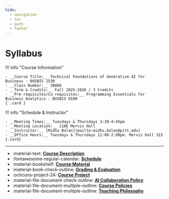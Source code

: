 ```yaml
---
hide:
  - navigation
  - toc
  - path
  - footer
---
```


# Syllabus

<div class="grid" markdown>

!!! info "Course Information"

    - __Course Title:__ Technical Foundations of Generative AI for Business - BUSBIS 1530
    - __Class Number:__ 30860
    - __Term & Credits:__ Fall 2025-2026 / 3 Credits
    - __Pre-requisites/Co-requisites:__ Programming Essentials for Business Analytics - BUSBIS 0100
    { .card }

!!! info "Schedule & Instructor"  

    - __Meeting Times:__ Tuesdays & Thursdays 3:30-4:45pm 
    - __Meeting Location:__ 118E Mervis Hall
    - __Instructor:__ [Midhu Balan](mailto:midhu.balan@pitt.edu)
    - __Office Hours:__ Tuesdays & Thursdays 12:00-2:00pm. Mervis Hall 315
    {.card}

</div>

--- 


<div class="grid cards" markdown>

- :material-text: [__Course Description__](course-description.md)
- :fontawesome-regular-calendar: [__Schedule__](schedule.md)
- :material-bookshelf: [__Course Material__](course-materials.md)
- :material-book-check-outline: [__Grading & Evaluation__](grading.md)
- :octicons-project-24: [__Course Project__](ai-project/index.md)
- :material-file-document-check-outline: [__AI Collaboration Policy__](course-policies.md)
- :material-file-document-multiple-outline: [__Course Policies__](course-policies.md)
- :material-file-document-multiple-outline: [__Teaching Philosophy__](teaching-philosophy.md)

</div>